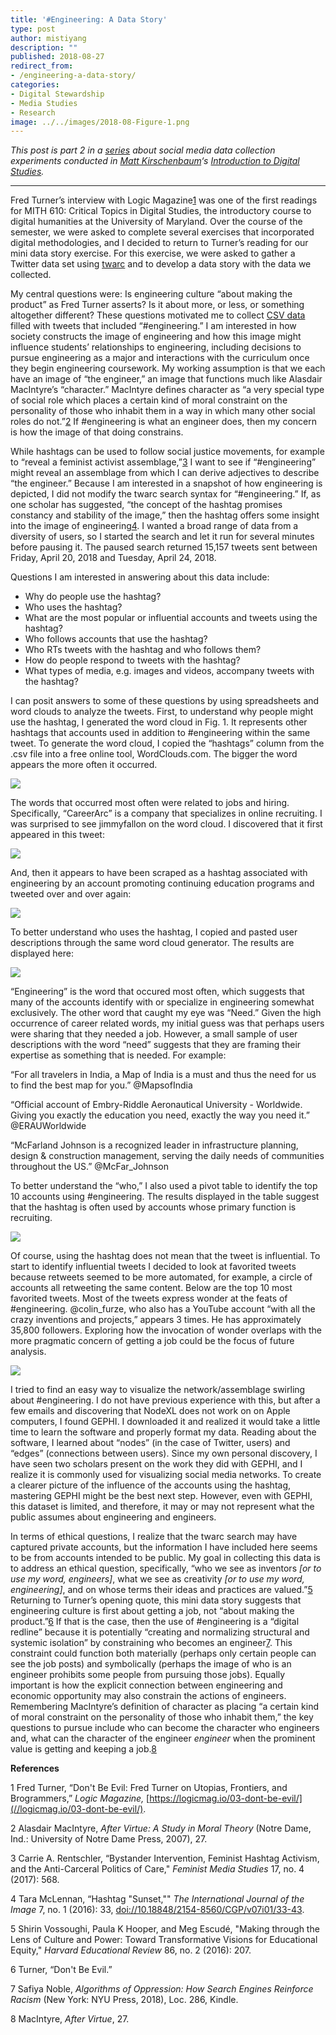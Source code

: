 ```yaml
---
title: '#Engineering: A Data Story'
type: post
author: mistiyang
description: ""
published: 2018-08-27
redirect_from: 
- /engineering-a-data-story/
categories:
- Digital Stewardship
- Media Studies
- Research
image: ../../images/2018-08-Figure-1.png
---
```

_This post is part 2 in a [series](https://mith.umd.edu/little-big-data/) about social media data collection experiments conducted in [Matt Kirschenbaum](https://twitter.com/mkirschenbaum)‘s [Introduction to Digital Studies](https://dsah.umd.edu/requirements/#introds)._

---

Fred Turner’s interview with Logic Magazine[1](#note1) was one of the first readings for MITH 610: Critical Topics in Digital Studies, the introductory course to digital humanities at the University of Maryland. Over the course of the semester, we were asked to complete several exercises that incorporated digital methodologies, and I decided to return to Turner’s reading for our mini data story exercise. For this exercise, we were asked to gather a Twitter data set using [twarc](https://github.com/docnow/twarc) and to develop a data story with the data we collected.

My central questions were: Is engineering culture “about making the product” as Fred Turner asserts? Is it about more, or less, or something altogether different? These questions motivated me to collect [CSV data](https://github.com/msyang7/datastory/blob/master/data/engtweets.csv) filled with tweets that included “#engineering.” I am interested in how society constructs the image of engineering and how this image might influence students’ relationships to engineering, including decisions to pursue engineering as a major and interactions with the curriculum once they begin engineering coursework. My working assumption is that we each have an image of “the engineer,” an image that functions much like Alasdair MacIntyre’s “character.” MacIntyre defines character as “a very special type of social role which places a certain kind of moral constraint on the personality of those who inhabit them in a way in which many other social roles do not.”[2](#note2) If #engineering is what an engineer does, then my concern is how the image of that doing constrains.

While hashtags can be used to follow social justice movements, for example to “reveal a feminist activist assemblage,”[3](#note3) I want to see if “#engineering” might reveal an assemblage from which I can derive adjectives to describe “the engineer.” Because I am interested in a snapshot of how engineering is depicted, I did not modify the twarc search syntax for “#engineering.” If, as one scholar has suggested, “the concept of the hashtag promises constancy and stability of the image,” then the hashtag offers some insight into the image of engineering[4](#note4). I wanted a broad range of data from a diversity of users, so I started the search and let it run for several minutes before pausing it. The paused search returned 15,157 tweets sent between Friday, April 20, 2018 and Tuesday, April 24, 2018.

Questions I am interested in answering about this data include:

- Why do people use the hashtag?
- Who uses the hashtag?
- What are the most popular or influential accounts and tweets using the hashtag?
- Who follows accounts that use the hashtag?
- Who RTs tweets with the hashtag and who follows them?
- How do people respond to tweets with the hashtag?
- What types of media, e.g. images and videos, accompany tweets with the hashtag?

I can posit answers to some of these questions by using spreadsheets and word clouds to analyze the tweets. First, to understand why people might use the hashtag, I generated the word cloud in Fig. 1. It represents other hashtags that accounts used in addition to #engineering within the same tweet. To generate the word cloud, I copied the “hashtags” column from the .csv file into a free online tool, WordClouds.com. The bigger the word appears the more often it occurred.

![](../../images/2018-08-Figure-1.png)

The words that occurred most often were related to jobs and hiring. Specifically, “CareerArc” is a company that specializes in online recruiting. I was surprised to see jimmyfallon on the word cloud. I discovered that it first appeared in this tweet:

![](../../images/2018-08-jimmyfallon1.png)

And, then it appears to have been scraped as a hashtag associated with engineering by an account promoting continuing education programs and tweeted over and over again:

![](../../images/2018-08-jimmyfallon2.png)

To better understand who uses the hashtag, I copied and pasted user descriptions through the same word cloud generator. The results are displayed here:

![](../../images/2018-08-Cloud.png)

“Engineering” is the word that occured most often, which suggests that many of the accounts identify with or specialize in engineering somewhat exclusively. The other word that caught my eye was “Need.” Given the high occurrence of career related words, my initial guess was that perhaps users were sharing that they needed a job. However, a small sample of user descriptions with the word “need” suggests that they are framing their expertise as something that is needed. For example:

“For all travelers in India, a Map of India is a must and thus the need for us to find the best map for you.” @MapsofIndia

“Official account of Embry-Riddle Aeronautical University - Worldwide. Giving you exactly the education you need, exactly the way you need it.” @ERAUWorldwide

“McFarland Johnson is a recognized leader in infrastructure planning, design & construction management, serving the daily needs of communities throughout the US.” @McFar_Johnson

To better understand the “who,” I also used a pivot table to identify the top 10 accounts using #engineering. The results displayed in the table suggest that the hashtag is often used by accounts whose primary function is recruiting.

![](../../images/2018-08-Screen-Shot-2018-08-27-at-3.11.31-PM.png)

Of course, using the hashtag does not mean that the tweet is influential. To start to identify influential tweets I decided to look at favorited tweets because retweets seemed to be more automated, for example, a circle of accounts all retweeting the same content. Below are the top 10 most favorited tweets. Most of the tweets express wonder at the feats of #engineering. @colin_furze, who also has a YouTube account “with all the crazy inventions and projects,” appears 3 times. He has approximately 35,800 followers. Exploring how the invocation of wonder overlaps with the more pragmatic concern of getting a job could be the focus of future analysis.

![](../../images/2018-08-Untitled-2.png)

I tried to find an easy way to visualize the network/assemblage swirling about #engineering. I do not have previous experience with this, but after a few emails and discovering that NodeXL does not work on on Apple computers, I found GEPHI. I downloaded it and realized it would take a little time to learn the software and properly format my data. Reading about the software, I learned about “nodes” (in the case of Twitter, users) and “edges” (connections between users). Since my own personal discovery, I have seen two scholars present on the work they did with GEPHI, and I realize it is commonly used for visualizing social media networks. To create a clearer picture of the influence of the accounts using the hashtag, mastering GEPHI might be the best next step. However, even with GEPHI, this dataset is limited, and therefore, it may or may not represent what the public assumes about engineering and engineers.

In terms of ethical questions, I realize that the twarc search may have captured private accounts, but the information I have included here seems to be from accounts intended to be public. My goal in collecting this data is to address an ethical question, specifically, “who we see as inventors _\[or to use my word, engineers]_, what we see as creativity _\[or to use my word, engineering]_, and on whose terms their ideas and practices are valued.”[5](#note5) Returning to Turner’s opening quote, this mini data story suggests that engineering culture is first about getting a job, not “about making the product.”[6](#note6) If that is the case, then the use of #engineering is a “digital redline” because it is potentially “creating and normalizing structural and systemic isolation” by constraining who becomes an engineer[7](#note7). This constraint could function both materially (perhaps only certain people can see the job posts) and symbolically (perhaps the image of who is an engineer prohibits some people from pursuing those jobs). Equally important is how the explicit connection between engineering and economic opportunity may also constrain the actions of engineers. Remembering MacIntyre’s definition of character as placing “a certain kind of moral constraint on the personality of those who inhabit them,” the key questions to pursue include who can become the character who engineers and, what can the character of the engineer _engineer_ when the prominent value is getting and keeping a job.[8](#note8)

**References**

1 Fred Turner, “Don't Be Evil: Fred Turner on Utopias, Frontiers, and Brogrammers,” _Logic Magazine,_ [https://logicmag.io/03-dont-be-evil/](//logicmag.io/03-dont-be-evil/).

2 Alasdair MacIntyre, _After Virtue: A Study in Moral Theory_ (Notre Dame, Ind.: University of Notre Dame Press, 2007), 27.

3 Carrie A. Rentschler, “Bystander Intervention, Feminist Hashtag Activism, and the Anti-Carceral Politics of Care," _Feminist Media Studies_ 17, no. 4 (2017): 568.

4 Tara McLennan, “Hashtag "Sunset,"" _The International Journal of the Image_ 7, no. 1 (2016): 33, [doi://10.18848/2154-8560/CGP/v07i01/33-43]().

5 Shirin Vossoughi, Paula K Hooper, and Meg Escudé, "Making through the Lens of Culture and Power: Toward Transformative Visions for Educational Equity," _Harvard Educational Review_ 86, no. 2 (2016): 207.

6 Turner, “Don't Be Evil.”

7 Safiya Noble, _Algorithms of Oppression: How Search Engines Reinforce Racism_ (New York: NYU Press, 2018), Loc. 286, Kindle.

8 MacIntyre, _After Virtue_, 27.
